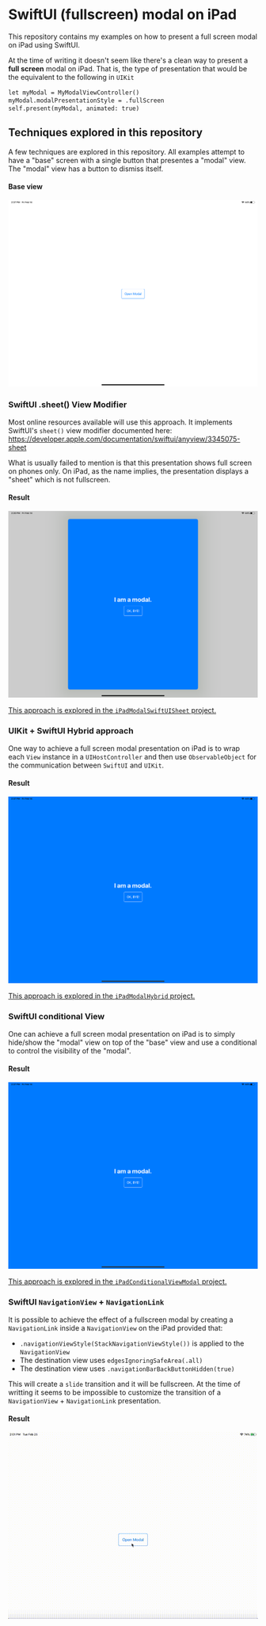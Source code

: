 # SwiftUI (fullscreen) modal on iPad

This repository contains my examples on how to present a full screen modal on iPad using SwiftUI.

At the time of writing it doesn't seem like there's a clean way to present a **full screen** modal on iPad. That is, the type of presentation that would be the equivalent to the following in `UIKit`

```
let myModal = MyModalViewController()
myModal.modalPresentationStyle = .fullScreen
self.present(myModal, animated: true)
```

## Techniques explored in this repository

A few techniques are explored in this repository. All examples attempt to have a "base" screen with a single button that presentes a "modal" view. The "modal" view has a button to dismiss itself.

#### Base view

![Base View](https://github.com/piterwilson/SwiftUI-Modal-on-iPad/raw/master/screenshots/start.png)

### SwiftUI .sheet() View Modifier

Most online resources available will use this approach. It implements SwiftUI's `sheet()` view modifier documented here:  https://developer.apple.com/documentation/swiftui/anyview/3345075-sheet

What is usually failed to mention is that this presentation shows full screen on phones only. On iPad, as the name implies, the presentation displays a "sheet" which is not fullscreen. 

#### Result

![SwiftUI Sheet](https://github.com/piterwilson/SwiftUI-Modal-on-iPad/raw/master/screenshots/sheet.png)

[This approach is explored in the `iPadModalSwiftUISheet` project.](https://github.com/piterwilson/SwiftUI-Modal-on-iPad/tree/master/IpadModalSwiftUISheet)

### UIKit + SwiftUI Hybrid approach

One way to achieve a full screen modal presentation on iPad is to wrap each `View` instance in a `UIHostController` and then use `ObservableObject` for the communication between `SwiftUI` and `UIKit`. 

#### Result

![SwiftUI + UIKit Hybrid](https://github.com/piterwilson/SwiftUI-Modal-on-iPad/raw/master/screenshots/hybrid.png)

[This approach is explored in the `iPadModalHybrid` project.](https://github.com/piterwilson/SwiftUI-Modal-on-iPad/tree/master/iPadModalHybrid)

### SwiftUI conditional View

One can achieve a full screen modal presentation on iPad is to simply hide/show the "modal" view on top of the "base" view and use a conditional to control the visibility of the "modal".

#### Result

![SwiftUI + UIKit Hybrid](https://github.com/piterwilson/SwiftUI-Modal-on-iPad/raw/master/screenshots/hybrid.png)

[This approach is explored in the `iPadConditionalViewModal` project.](https://github.com/piterwilson/SwiftUI-Modal-on-iPad/tree/master/iPadConditionalViewModal)


### SwiftUI `NavigationView` + `NavigationLink`

It is possible to achieve the effect of a fullscreen modal by creating a `NavigationLink` inside a `NavigationView` on the iPad provided that:

*  `.navigationViewStyle(StackNavigationViewStyle())` is applied to the `NavigationView`
*  The destination view uses `edgesIgnoringSafeArea(.all)` 
*  The destination view uses `.navigationBarBackButtonHidden(true)` 

This will create a `slide` transition and it will be fullscreen. At the time of writting it seems to be impossible to customize the transition of a `NavigationView` + `NavigationLink` presentation.

#### Result

![SwiftUI NavigationView + NavigationLink Fullscreen](https://github.com/piterwilson/SwiftUI-Modal-on-iPad/raw/master/screenshots/navigationLink.gif)